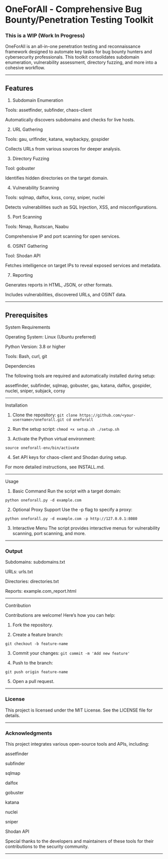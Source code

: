# OneForAll - Comprehensive Bug Bounty/Penetration Testing Toolkit

### This is a WIP (Work In Progress)

OneForAll is an all-in-one penetration testing and reconnaissance framework designed to automate key tasks for bug bounty hunters and cybersecurity professionals. This toolkit consolidates subdomain enumeration, vulnerability assessment, directory fuzzing, and more into a cohesive workflow.


---

## Features

1. Subdomain Enumeration

Tools: assetfinder, subfinder, chaos-client

Automatically discovers subdomains and checks for live hosts.


2. URL Gathering

Tools: gau, urlfinder, katana, waybackpy, gospider

Collects URLs from various sources for deeper analysis.


3. Directory Fuzzing

Tool: gobuster

Identifies hidden directories on the target domain.


4. Vulnerability Scanning

Tools: sqlmap, dalfox, kxss, corsy, sniper, nuclei

Detects vulnerabilities such as SQL Injection, XSS, and misconfigurations.


5. Port Scanning

Tools: Nmap, Rustscan, Naabu

Comprehensive IP and port scanning for open services.


6. OSINT Gathering

Tool: Shodan API

Fetches intelligence on target IPs to reveal exposed services and metadata.


7. Reporting

Generates reports in HTML, JSON, or other formats.

Includes vulnerabilities, discovered URLs, and OSINT data.



---

## Prerequisites

System Requirements

Operating System: Linux (Ubuntu preferred)

Python Version: 3.8 or higher

Tools: Bash, curl, git


Dependencies

The following tools are required and automatically installed during setup:

assetfinder, subfinder, sqlmap, gobuster, gau, katana, dalfox, gospider, nuclei, sniper, subjack, corsy

---

Installation

1. Clone the repository:
`
git clone https://github.com/<your-username>/oneforall.git
cd oneforall
`

2. Run the setup script:
`
chmod +x setup.sh
./setup.sh
`

3. Activate the Python virtual environment:

`source oneforall-env/bin/activate`


4. Set API keys for chaos-client and Shodan during setup.



For more detailed instructions, see INSTALL.md.


---

Usage

1. Basic Command Run the script with a target domain:

`python oneforall.py -d example.com`


2. Optional Proxy Support Use the -p flag to specify a proxy:

`python oneforall.py -d example.com -p http://127.0.0.1:8080`


3. Interactive Menu The script provides interactive menus for vulnerability scanning, port scanning, and more.




---

### Output

Subdomains: subdomains.txt

URLs: urls.txt

Directories: directories.txt

Reports: example.com_report.html



---

Contribution

Contributions are welcome! Here’s how you can help:

1. Fork the repository.


2. Create a feature branch:

`git checkout -b feature-name`

3. Commit your changes:
`git commit -m 'Add new feature'`


4. Push to the branch:

`git push origin feature-name`

5. Open a pull request.

---

### License

This project is licensed under the MIT License. See the LICENSE file for details.


---

### Acknowledgments

This project integrates various open-source tools and APIs, including:

assetfinder

subfinder

sqlmap

dalfox

gobuster

katana

nuclei

sniper

Shodan API


Special thanks to the developers and maintainers of these tools for their contributions to the security community.


---
